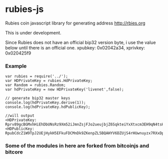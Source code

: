 # rubies-js
Rubies coin javascript library for generating address http://rbies.org

This is under development.

Since Rubies does not have an official bip32 version byte, i use the value below until there is an official one.
   xpubkey: 0x02042a34,
   xprivkey: 0x020425f9

### Example
```
var rubies = require('../');
var HDPrivateKey = rubies.HdPrivateKey;
var Random = rubies.Random;
var hdPrivateKey = new HDPrivateKey('livenet',false);

// generate bip32 master keys
console.log(hdPrivateKey.derive(1));
console.log(hdPrivateKey.hdPublicKey);

//will output
<HDPrivateKey: Rprv89gcBGMxhHiEhDbUNsRz9Xm52iJmnZsjFJo2ueujbjZ6SqkteiYxXtxcm3EH9qN4tsH2b2jeFpRbzsFDmTcKa2KdAuMZ49izKL2C5cSrLFZ>
<HDPublicKey: RpubCdcZ1W9TpJ2UEjHykH5EFkuFDCMnDk9ZKenpZL5BQAHYV6DZUjS4rHUwnuyzx7RXxDpXo56RUo3rHMbrfM2dXx6mV3uFtyAE3rx8LHSMQC2>

```

### Some of the modules in here are forked from bitcoinjs and bitcore